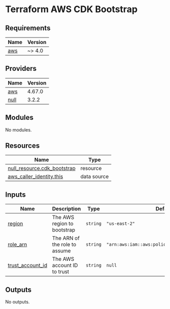 # Terraform AWS CDK Bootstrap

<!-- BEGIN_TF_DOCS -->
## Requirements

| Name | Version |
|------|---------|
| <a name="requirement_aws"></a> [aws](#requirement\_aws) | ~> 4.0 |

## Providers

| Name | Version |
|------|---------|
| <a name="provider_aws"></a> [aws](#provider\_aws) | 4.67.0 |
| <a name="provider_null"></a> [null](#provider\_null) | 3.2.2 |

## Modules

No modules.

## Resources

| Name | Type |
|------|------|
| [null_resource.cdk_bootstrap](https://registry.terraform.io/providers/hashicorp/null/latest/docs/resources/resource) | resource |
| [aws_caller_identity.this](https://registry.terraform.io/providers/hashicorp/aws/latest/docs/data-sources/caller_identity) | data source |

## Inputs

| Name | Description | Type | Default | Required |
|------|-------------|------|---------|:--------:|
| <a name="input_region"></a> [region](#input\_region) | The AWS region to bootstrap | `string` | `"us-east-2"` | no |
| <a name="input_role_arn"></a> [role\_arn](#input\_role\_arn) | The ARN of the role to assume | `string` | `"arn:aws:iam::aws:policy/AdministratorAccess"` | no |
| <a name="input_trust_account_id"></a> [trust\_account\_id](#input\_trust\_account\_id) | The AWS account ID to trust | `string` | `null` | no |

## Outputs

No outputs.
<!-- END_TF_DOCS -->